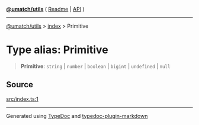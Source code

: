 [**@umatch/utils**](../../README.md) ( [Readme](../../README.md) \| [API](../../API.md) )

---

[@umatch/utils](../../API.md) > [index](../README.md) > Primitive

# Type alias: Primitive

> **Primitive**: `string` \| `number` \| `boolean` \| `bigint` \| `undefined` \| `null`

## Source

[src/index.ts:1](https://github.com/umatch-oficial/utils/blob/1dcf13d/src/index.ts#L1)

---

Generated using [TypeDoc](https://typedoc.org/) and [typedoc-plugin-markdown](https://www.npmjs.com/package/typedoc-plugin-markdown)

